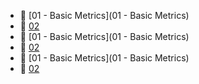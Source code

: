 * 📂 [01 - Basic Metrics](01 - Basic Metrics)
* 📂 [02](02)
* 📂 [01 - Basic Metrics](01 - Basic Metrics)
* 📂 [02](02)
* 📂 [01 - Basic Metrics](01 - Basic Metrics)
* 📂 [02](02)

